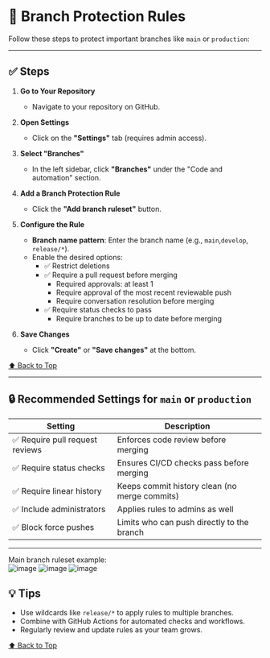 # 🔐 Branch Protection Rules

Follow these steps to protect important branches like `main` or `production`:

---

## ✅ Steps

1. **Go to Your Repository**

   - Navigate to your repository on GitHub.

2. **Open Settings**

   - Click on the **"Settings"** tab (requires admin access).

3. **Select "Branches"**

   - In the left sidebar, click **"Branches"** under the "Code and automation" section.

4. **Add a Branch Protection Rule**

   - Click the **"Add branch ruleset"** button.

5. **Configure the Rule**

   - **Branch name pattern**: Enter the branch name (e.g., `main`,`develop`, `release/*`).
   - Enable the desired options:
     - ✅ Restrict deletions
     - ✅ Require a pull request before merging
       - Required approvals: at least 1
       - Require approval of the most recent reviewable push
       - Require conversation resolution before merging
     - ✅ Require status checks to pass
       - Require branches to be up to date before merging

6. **Save Changes**
   - Click **"Create"** or **"Save changes"** at the bottom.

[⬆️ Back to Top](#-branch-protection-rules)

---

## 🔒 Recommended Settings for `main` or `production`

| Setting                         | Description                                   |
| ------------------------------- | --------------------------------------------- |
| ✅ Require pull request reviews | Enforces code review before merging           |
| ✅ Require status checks        | Ensures CI/CD checks pass before merging      |
| ✅ Require linear history       | Keeps commit history clean (no merge commits) |
| ✅ Include administrators       | Applies rules to admins as well               |
| ✅ Block force pushes           | Limits who can push directly to the branch    |

---

Main branch ruleset example:  
![image](https://github.com/user-attachments/assets/3b92bd5b-347e-4e02-b64b-fbb530b803a2)
![image](https://github.com/user-attachments/assets/9aa0d2f4-bb8b-481a-8094-daed7c6d864c)
![image](https://github.com/user-attachments/assets/c614aaa2-3501-44a3-800f-2e74621773a4)

## 💡 Tips

- Use wildcards like `release/*` to apply rules to multiple branches.
- Combine with GitHub Actions for automated checks and workflows.
- Regularly review and update rules as your team grows.

[⬆️ Back to Top](#-branch-protection-rules)

